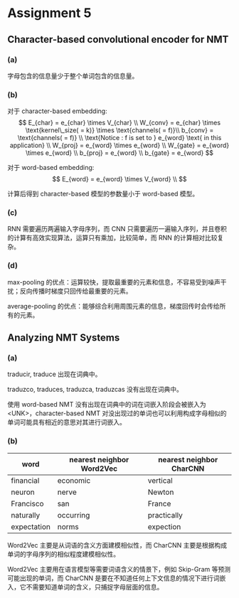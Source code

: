 # Assignment 5

## Character-based convolutional encoder for NMT

### (a)

字母包含的信息量少于整个单词包含的信息量。

### (b)

对于 character-based embedding:
$$
E_{char} = e_{char} \times V_{char} \\
W_{conv} = e_{char} \times \text{kernel\_size( = k)} \times \text{channels( = f)}\\
b_{conv} = \text{channels( = f)} \\
\text{Notice : f is set to } e_{word} \text{ in this application} \\
W_{proj} = e_{word} \times e_{word} \\
W_{gate} = e_{word} \times e_{word} \\
b_{proj} = e_{word} \\
b_{gate} = e_{word}
$$

对于 word-based embedding:
$$
E_{word} = e_{word} \times V_{word} \\
$$

计算后得到 character-based 模型的参数量小于 word-based 模型。

### (c)

RNN 需要遍历两遍输入字母序列，而 CNN 只需要遍历一遍输入序列，并且卷积的计算有高效实现算法，运算只有乘加，比较简单，而 RNN 的计算相对比较复杂。

### (d)

max-pooling 的优点：运算较快，提取最重要的元素和信息，不容易受到噪声干扰；反向传播时梯度只回传给最重要的元素。

average-pooling 的优点：能够综合利用周围元素的信息，梯度回传时会传给所有的元素。

## Analyzing NMT Systems

### (a)

traducir, traduce 出现在词典中。

traduzco, traduces, traduzca, traduzcas 没有出现在词典中。

使用 word-based NMT 没有出现在词典中的词在词嵌入阶段会被嵌入为 \<UNK\>，character-based NMT 对没出现过的单词也可以利用构成字母相似的单词可能具有相近的意思对其进行词嵌入。

### (b)

| word        | nearest neighbor Word2Vec | nearest neighbor CharCNN |
| ----------- | ------------------------- | ------------------------ |
| financial   | economic                  | vertical                 |
| neuron      | nerve                     | Newton                   |
| Francisco   | san                       | France                   |
| naturally   | occurring                 | practically              |
| expectation | norms                     | expection                |

Word2Vec 主要是从词语的含义方面建模相似性，而 CharCNN 主要是根据构成单词的字母序列的相似程度建模相似性。

Word2Vec 主要用在语言模型等需要词语含义的情景下，例如 Skip-Gram 等预测可能出现的单词，而 CharCNN 是要在不知道任何上下文信息的情况下进行词嵌入，它不需要知道单词的含义，只捕捉字母层面的信息。 